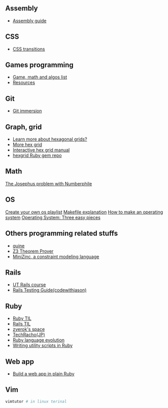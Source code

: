 ## Assembly
* [Assembly guide](https://flint.cs.yale.edu/cs421/papers/x86-asm/asm.html)

## CSS
* [CSS transitions](https://www.youtube.com/watch?v=8kK-cA99SA0)

## Games programming
* [Game, math and algos list](https://www.redblobgames.com/)
* [Resources](http://www-cs-students.stanford.edu/~amitp/gameprog.html)

## Git
* [Git immersion](https://gitimmersion.com/)

## Graph, grid
* [Learn more about hexagonal grids?](https://www.redblobgames.com/grids/hexagons/)
* [More hex grid](http://web.archive.org/web/20090205120106/http://sc.tri-bit.com/Hex_Grids)
* [Interactive hex grid manual](http://ondras.github.io/rot.js/manual/#hex/indexing)
* [hexgrid Ruby gem repo](https://github.com/ideasasylum/hexgrid)

## Math
[The Josephus problem with Numberphile](https://www.youtube.com/watch?v=uCsD3ZGzMgE&ab_channel=Numberphile)

## OS
[Create your own os playlist](https://www.youtube.com/watch?v=1rnA6wpF0o4&list=PLHh55M_Kq4OApWScZyPl5HhgsTJS9MZ6M)
[Makefile explanation](https://www.sis.pitt.edu/mbsclass/tutorial/advanced/makefile/whatis.htm)
[How to make an operating system](https://samypesse.gitbook.io/how-to-create-an-operating-system/)
[Operating System: Three easy pieces](https://pages.cs.wisc.edu/~remzi/OSTEP/)

## Others programming related stuffs
* [quine](https://en.wikipedia.org/wiki/Quine_(computing))
* [Z3 Theorem Prover](https://en.wikipedia.org/wiki/Z3_Theorem_Prover)
* [MiniZinc, a constraint modeling language](https://www.minizinc.org/)

## Rails
* [UT Rails course](https://schneems.com/ut-rails)
* [Rails Testing Guide(codewithjason)](https://www.codewithjason.com/rails-testing-guide/)

## Ruby
* [Ruby TIL](https://til.hashrocket.com/ruby)
* [Rails TIL](https://til.hashrocket.com/rails)
* [zverok's space](https://zverok.space/)
* [TechRacho(JP)](https://techracho.bpsinc.jp/category/ruby-rails-related)
* [Ruby language evolution](https://rubyreferences.github.io/rubychanges/)
* [Writing utility scripts in Ruby](https://www.youtube.com/watch?v=4jrljM1Ha6o)

## Web app
* [Build a web app in plain Ruby](https://www.akshaykhot.com/building-web-application-without-rails/)

## Vim
```bash
vimtutor # in linux terinal
```
